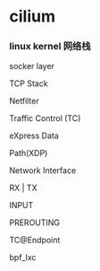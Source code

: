 # cilium

### linux kernel 网络栈

socker layer

TCP Stack

Netfilter

Traffic Control (TC)

eXpress Data

Path(XDP)

Network Interface

RX | TX











INPUT



PREROUTING



TC@Endpoint

bpf_lxc

